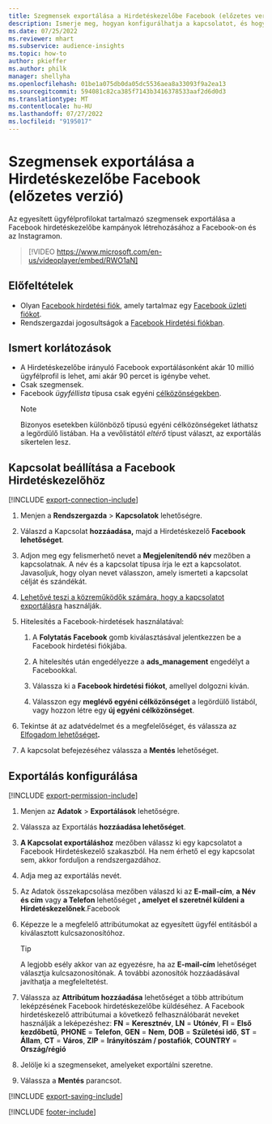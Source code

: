 ```yaml
---
title: Szegmensek exportálása a Hirdetéskezelőbe Facebook (előzetes verzió) (videót tartalmaz)
description: Ismerje meg, hogyan konfigurálhatja a kapcsolatot, és hogyan exportálhatja a Facebook Hirdetéskezelő.
ms.date: 07/25/2022
ms.reviewer: mhart
ms.subservice: audience-insights
ms.topic: how-to
author: pkieffer
ms.author: philk
manager: shellyha
ms.openlocfilehash: 01be1a075db0da05dc5536aea8a33093f9a2ea13
ms.sourcegitcommit: 594081c82ca385f7143b3416378533aaf2d6d0d3
ms.translationtype: MT
ms.contentlocale: hu-HU
ms.lasthandoff: 07/27/2022
ms.locfileid: "9195017"
---
```

# <a name="export-segments-to-facebook-ads-manager-preview"></a>Szegmensek exportálása a Hirdetéskezelőbe Facebook (előzetes verzió)

Az egyesített ügyfélprofilokat tartalmazó szegmensek exportálása a Facebook hirdetéskezelőbe kampányok létrehozásához a Facebook-on és az Instagramon.

> [!VIDEO https://www.microsoft.com/en-us/videoplayer/embed/RWO1aN]

## <a name="prerequisites"></a>Előfeltételek

- Olyan [Facebook hirdetési fiók](https://www.facebook.com/business/learn/lessons/step-by-step-ads-manager-account), amely tartalmaz egy [Facebook üzleti fiókot](https://business.facebook.com/).
- Rendszergazdai jogosultságok a [Facebook Hirdetési fiókban](https://www.facebook.com/business/learn/lessons/step-by-step-ads-manager-account).

## <a name="known-limitations"></a>Ismert korlátozások

- A Hirdetéskezelőbe irányuló Facebook exportálásonként akár 10 millió ügyfélprofil is lehet, ami akár 90 percet is igénybe vehet.
- Csak szegmensek.
- Facebook *ügyféllista* típusa csak egyéni [célközönségekben](https://www.facebook.com/business/help/744354708981227?id=2469097953376494).
  > [!NOTE]
  > Bizonyos esetekben különböző típusú egyéni célközönségeket láthatsz a legördülő listában. Ha a vevőlistától *eltérő* típust választ, az exportálás sikertelen lesz.

## <a name="set-up-connection-to-facebook-ads-manager"></a>Kapcsolat beállítása a Facebook Hirdetéskezelőhöz

[!INCLUDE [export-connection-include](includes/export-connection-admn.md)]

1. Menjen a **Rendszergazda** > **Kapcsolatok** lehetőségre.

1. Válaszd a Kapcsolat **hozzáadása,** majd a Hirdetéskezelő **Facebook lehetőséget**.

1. Adjon meg egy felismerhető nevet a **Megjelenítendő név** mezőben a kapcsolatnak. A név és a kapcsolat típusa írja le ezt a kapcsolatot. Javasoljuk, hogy olyan nevet válasszon, amely ismerteti a kapcsolat célját és szándékát.

1. [Lehetővé teszi a közreműködők számára, hogy a kapcsolatot exportálásra](connections.md#allow-contributors-to-use-a-connection-for-exports) használják.

1. Hitelesítés a Facebook-hirdetések használatával:

   1. A **Folytatás Facebook** gomb kiválasztásával jelentkezzen be a Facebook hirdetési fiókjába.

   1. A hitelesítés után engedélyezze a **ads_management** engedélyt a Facebookkal.

   1. Válassza ki a **Facebook hirdetési fiókot**, amellyel dolgozni kíván.

   1. Válasszon egy **meglévő egyéni célközönséget** a legördülő listából, vagy hozzon létre egy **új egyéni célközönséget**.

1. Tekintse át az adatvédelmet és a megfelelőséget, és válassza az [Elfogadom lehetőséget](connections.md#data-privacy-and-compliance)**.**

1. A kapcsolat befejezéséhez válassza a **Mentés** lehetőséget.

## <a name="configure-an-export"></a>Exportálás konfigurálása

[!INCLUDE [export-permission-include](includes/export-permission.md)]

1. Menjen az **Adatok** > **Exportálások** lehetőségre.

1. Válassza az Exportálás **hozzáadása lehetőséget**.

1. **A Kapcsolat exportáláshoz** mezőben válassz ki egy kapcsolatot a Facebook Hirdetéskezelő szakaszból. Ha nem érhető el egy kapcsolat sem, akkor forduljon a rendszergazdához.

1. Adja meg az exportálás nevét.

1. Az Adatok összekapcsolása mezőben válaszd ki az **E-mail-cím**, **a Név és cím** vagy **a Telefon** lehetőséget **, amelyet el szeretnél küldeni a Hirdetéskezelőnek**.Facebook

1. Képezze le a megfelelő attribútumokat az egyesített ügyfél entitásból a kiválasztott kulcsazonosítóhoz.
   > [!TIP]
   > A legjobb esély akkor van az egyezésre, ha az **E-mail-cím** lehetőséget választja kulcsazonosítónak. A további azonosítók hozzáadásával javíthatja a megfeleltetést.

1. Válassza az **Attribútum hozzáadása** lehetőséget a több attribútum leképzésének Facebook hirdetéskezelőbe küldéséhez. A Facebook hirdetéskezelő attribútumai a következő felhasználóbarát neveket használják a leképezéshez: **FN** = **Keresztnév**, **LN** = **Utónév**, **FI** = **Első kezdőbetű**, **PHONE** = **Telefon**, **GEN** = **Nem**, **DOB** = **Születési idő**, **ST** = **Állam**, **CT** = **Város**, **ZIP** = **Irányítószám / postafiók**, **COUNTRY** = **Ország/régió**

1. Jelölje ki a szegmenseket, amelyeket exportálni szeretne.

1. Válassza a **Mentés** parancsot.

[!INCLUDE [export-saving-include](includes/export-saving.md)]

[!INCLUDE [footer-include](includes/footer-banner.md)]

